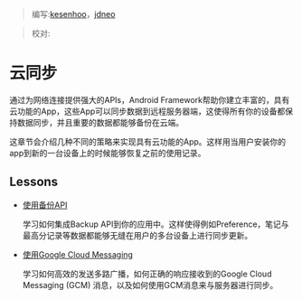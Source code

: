 > 编写:[kesenhoo](https://github.com/kesenhoo)，[jdneo](https://github.com/jdneo)

> 校对:

# 云同步

通过为网络连接提供强大的APIs，Android Framework帮助你建立丰富的，具有云功能的App，这些App可以同步数据到远程服务器端，这使得所有你的设备都保持数据同步，并且重要的数据都能够备份在云端。

这章节会介绍几种不同的策略来实现具有云功能的App。这样用当用户安装你的app到新的一台设备上的时候能够恢复之前的使用记录。

## Lessons

* [使用备份API](backupapi.html)

  学习如何集成Backup API到你的应用中。这样使得例如Preference，笔记与最高分记录等数据都能够无缝在用户的多台设备上进行同步更新。

* [使用Google Cloud Messaging](gcm.html)

  学习如何高效的发送多路广播，如何正确的响应接收到的Google Cloud Messaging (GCM) 消息，以及如何使用GCM消息来与服务器进行同步。
